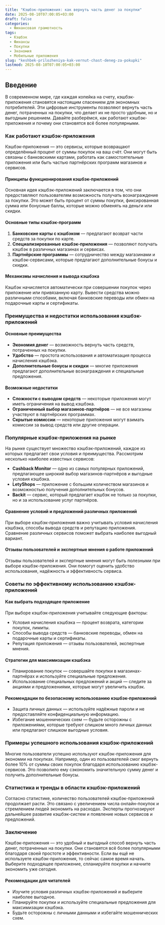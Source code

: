 ```yaml
---
title: "Кэшбэк-приложения: как вернуть часть денег за покупки"
date: 2025-08-10T07:00:05+03:00
draft: false
categories:
  - Финансовая грамотность
tags:
  - Кэшбэк
  - Финансы
  - Покупки
  - Экономия
  - Мобильные приложения
slug: "keshbek-prilozheniya-kak-vernut-chast-deneg-za-pokupki"
lastmod: 2025-08-10T07:00:05+03:00
---
```


## Введение

В современном мире, где каждая копейка на счету, кэшбэк-приложения становятся настоящим спасением для экономных потребителей. Эти цифровые инструменты позволяют вернуть часть денег, потраченных на покупки, что делает их не просто удобным, но и выгодным решением. Давайте разберёмся, как работают кэшбэк-приложения и почему они становятся всё более популярными.

### Как работают кэшбэк-приложения

Кэшбэк-приложения — это сервисы, которые возвращают определённый процент от суммы покупок на ваш счёт. Они могут быть связаны с банковскими картами, работать как самостоятельные приложения или быть частью партнёрских программ магазинов и сервисов.

#### Принципы функционирования кэшбэк-приложений

Основная идея кэшбэк-приложений заключается в том, что они предоставляют пользователям возможность получать вознаграждение за покупки. Это может быть процент от суммы покупки, фиксированная сумма или бонусные баллы, которые можно обменять на деньги или скидки.

#### Основные типы кэшбэк-программ

1. **Банковские карты с кэшбэком** — предлагают возврат части средств за покупки по карте.
2. **Специализированные кэшбэк-приложения** — позволяют получать кэшбэк в различных магазинах и сервисах.
3. **Партнёрские программы** — сотрудничество между магазинами и кэшбэк-сервисами, которые предлагают дополнительные бонусы и скидки.

#### Механизмы начисления и вывода кэшбэка

Кэшбэк начисляется автоматически при совершении покупок через приложение или привязанную карту. Вывести средства можно различными способами, включая банковские переводы или обмен на подарочные карты и сертификаты.

### Преимущества и недостатки использования кэшбэк-приложений

#### Основные преимущества

- **Экономия денег** — возможность вернуть часть средств, потраченных на покупки.
- **Удобство** — простота использования и автоматизация процесса начисления кэшбэка.
- **Дополнительные бонусы и скидки** — многие приложения предлагают дополнительные вознаграждения и специальные предложения.

#### Возможные недостатки

- **Сложности с выводом средств** — некоторые приложения могут иметь ограничения на вывод кэшбэка.
- **Ограниченный выбор магазинов-партнёров** — не все магазины участвуют в партнёрских программах.
- **Скрытые комиссии** — некоторые приложения могут взимать комиссии за вывод средств или другие операции.

### Популярные кэшбэк-приложения на рынке

На рынке существует множество кэшбэк-приложений, каждое из которых предлагает свои условия и преимущества. Рассмотрим несколько наиболее известных сервисов:

- **Cashback Monitor** — одно из самых популярных приложений, предлагающее широкий выбор магазинов-партнёров и выгодные условия кэшбэка.
- **LetyShops** — приложение с большим количеством магазинов и возможностью получения дополнительных бонусов.
- **Backit** — сервис, который предлагает кэшбэк не только за покупки, но и за использование услуг партнёров.

#### Сравнение условий и предложений различных приложений

При выборе кэшбэк-приложения важно учитывать условия начисления кэшбэка, способы вывода средств и репутацию приложения. Сравнение различных сервисов поможет выбрать наиболее выгодный вариант.

#### Отзывы пользователей и экспертные мнения о работе приложений

Отзывы пользователей и экспертные мнения могут быть полезными при выборе кэшбэк-приложения. Они помогут оценить удобство использования, надёжность и эффективность сервиса.

### Советы по эффективному использованию кэшбэк-приложений

#### Как выбрать подходящее приложение

При выборе кэшбэк-приложения учитывайте следующие факторы:

- Условия начисления кэшбэка — процент возврата, категории покупок, лимиты.
- Способы вывода средств — банковские переводы, обмен на подарочные карты и сертификаты.
- Репутация приложения — отзывы пользователей, экспертные мнения.

#### Стратегии для максимизации кэшбэка

- Планирование покупок — совершайте покупки в магазинах-партнёрах и используйте специальные предложения.
- Использование специальных предложений и акций — следите за акциями и предложениями, которые могут увеличить кэшбэк.

#### Рекомендации по безопасному использованию кэшбэк-приложений

- Защита личных данных — используйте надёжные пароли и не предоставляйте конфиденциальную информацию.
- Избегание мошеннических схем — будьте осторожны с приложениями, которые требуют слишком много личных данных или предлагают слишком выгодные условия.

### Примеры успешного использования кэшбэк-приложений

Многие пользователи успешно используют кэшбэк-приложения для экономии на покупках. Например, один из пользователей смог вернуть более 10% от суммы своих покупок благодаря использованию кэшбэк-сервисов. Это позволило ему сэкономить значительную сумму денег и получить дополнительные бонусы.

### Статистика и тренды в области кэшбэк-приложений

Согласно статистике, количество пользователей кэшбэк-приложений продолжает расти. Это связано с увеличением числа онлайн-покупок и стремлением людей экономить на расходах. Эксперты прогнозируют дальнейшее развитие кэшбэк-систем и появление новых сервисов и предложений.

### Заключение

Кэшбэк-приложения — это удобный и выгодный способ вернуть часть денег, потраченных на покупки. Они становятся всё более популярными благодаря своей простоте и эффективности. Если вы ещё не используете кэшбэк-приложения, то сейчас самое время начать. Выберите подходящее приложение, спланируйте покупки и начните экономить уже сегодня.

#### Рекомендации для читателей

- Изучите условия различных кэшбэк-приложений и выберите наиболее выгодное.
- Планируйте покупки и используйте специальные предложения для максимизации кэшбэка.
- Будьте осторожны с личными данными и избегайте мошеннических схем.

